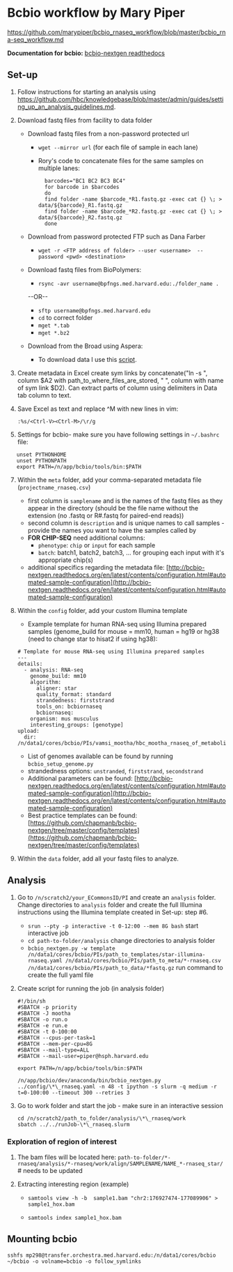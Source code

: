 # Bcbio workflow by Mary Piper
https://github.com/marypiper/bcbio_rnaseq_workflow/blob/master/bcbio_rna-seq_workflow.md

**Documentation for bcbio:** [bcbio-nextgen readthedocs](http://bcbio-nextgen.readthedocs.org/en/latest/contents/pipelines.html#rna-seq)

## Set-up
1. Follow instructions for starting an analysis using https://github.com/hbc/knowledgebase/blob/master/admin/guides/setting_up_an_analysis_guidelines.md.

3. Download fastq files from facility to data folder
	
	- Download fastq files from a non-password protected url
		- `wget --mirror url` (for each file of sample in each lane)
   	 	- Rory's code to concatenate files for the same samples on multiple lanes: 
    
    			barcodes="BC1 BC2 BC3 BC4"
    			for barcode in $barcodes
    			do
    			find folder -name $barcode_*R1.fastq.gz -exec cat {} \; > data/${barcode}_R1.fastq.gz
    			find folder -name $barcode_*R2.fastq.gz -exec cat {} \; > data/${barcode}_R2.fastq.gz
    			done

   	- Download from password protected FTP such as Dana Farber
		- `wget -r <FTP address of folder> --user <username>  --password <pwd> <destination>`
	
	- Download fastq files from BioPolymers: 
   		- `rsync -avr username@bpfngs.med.harvard.edu:./folder_name .`
   		
   		--OR--
   		
		- `sftp username@bpfngs.med.harvard.edu`
		- `cd` to correct folder
		- `mget *.tab`
		- `mget *.bz2`
		
	- Download from the Broad using Aspera:
		- To download data I use this [script](https://github.com/marypiper/bcbio_rnaseq_workflow/blob/master/aspera_connect_lsf).

4. Create metadata in Excel create sym links by concatenate("ln -s ", column $A2 with path_to_where_files_are_stored, " ", column with name of sym link $D2). Can extract parts of column using delimiters in Data tab column to text.

5. Save Excel as text and replace ^M with new lines in vim:

	`:%s/<Ctrl-V><Ctrl-M>/\r/g`

6. Settings for bcbio- make sure you have following settings in `~/.bashrc` file:
 
 ```
    unset PYTHONHOME
    unset PYTHONPATH
    export PATH=/n/app/bcbio/tools/bin:$PATH
 ```
    
7. Within the `meta` folder, add your comma-separated metadata file (`projectname_rnaseq.csv`)
	- first column is `samplename` and is the names of the fastq files as they appear in the directory (should be the file name without the extension (no .fastq or R#.fastq for paired-end reads))
	- second column is `description` and is unique names to call samples - provide the names you want to have the samples called by 
	- **FOR CHIP-SEQ** need additional columns:
		- `phenotype`: `chip` or `input` for each sample
		- `batch`: batch1, batch2, batch3, ... for grouping each input with it's appropriate chip(s)
	- additional specifics regarding the metadata file: [http://bcbio-nextgen.readthedocs.org/en/latest/contents/configuration.html#automated-sample-configuration](http://bcbio-nextgen.readthedocs.org/en/latest/contents/configuration.html#automated-sample-configuration) 
        
8. Within the `config` folder, add your custom Illumina template
    - Example template for human RNA-seq using Illumina prepared samples (genome_build for mouse = mm10, human = hg19 or hg38 (need to change star to hisat2 if using hg38):

	```
	# Template for mouse RNA-seq using Illumina prepared samples
	---
	details:
	  - analysis: RNA-seq
	    genome_build: mm10
	    algorithm:
	      aligner: star
	      quality_format: standard
	      strandedness: firststrand
	      tools_on: bcbiornaseq
	      bcbiornaseq:
		organism: mus musculus
		interesting_groups: [genotype]
	upload:
	  dir: /n/data1/cores/bcbio/PIs/vamsi_mootha/hbc_mootha_rnaseq_of_metabolite_transporter_KO_mouse_livers_hbc03618_1/bcbio_final
	```

	- List of genomes available can be found by running `bcbio_setup_genome.py`
	- strandedness options: `unstranded`, `firststrand`, `secondstrand`
	- Additional parameters can be found: [http://bcbio-nextgen.readthedocs.org/en/latest/contents/configuration.html#automated-sample-configuration](http://bcbio-nextgen.readthedocs.org/en/latest/contents/configuration.html#automated-sample-configuration) 
	- Best practice templates can be found: [https://github.com/chapmanb/bcbio-nextgen/tree/master/config/templates](https://github.com/chapmanb/bcbio-nextgen/tree/master/config/templates)

 
9. Within the `data` folder, add all your fastq files to analyze.

## Analysis

1. Go to `/n/scratch2/your_ECommonsID/PI` and create an `analysis` folder. Change directories to `analysis` folder and create the full Illumina instructions using the Illumina template created in Set-up: step #6.
    - `srun --pty -p interactive -t 0-12:00 --mem 8G bash` start interactive job
    - `cd path-to-folder/analysis` change directories to analysis folder
    - `bcbio_nextgen.py -w template /n/data1/cores/bcbio/PIs/path_to_templates/star-illumina-rnaseq.yaml /n/data1/cores/bcbio/PIs/path_to_meta/*-rnaseq.csv /n/data1/cores/bcbio/PIs/path_to_data/*fastq.gz` run command to create the full yaml file

2. Create script for running the job (in analysis folder)

	```
	#!/bin/sh
	#SBATCH -p priority
	#SBATCH -J mootha
	#SBATCH -o run.o
	#SBATCH -e run.e
	#SBATCH -t 0-100:00
	#SBATCH --cpus-per-task=1
	#SBATCH --mem-per-cpu=8G
	#SBATCH --mail-type=ALL
	#SBATCH --mail-user=piper@hsph.harvard.edu
	
	export PATH=/n/app/bcbio/tools/bin:$PATH
	
	/n/app/bcbio/dev/anaconda/bin/bcbio_nextgen.py ../config/\*\_rnaseq.yaml -n 48 -t ipython -s slurm -q medium -r t=0-100:00 --timeout 300 --retries 3
	```

3. Go to work folder and start the job - make sure in an interactive session 

	```
	cd /n/scratch2/path_to_folder/analysis/\*\_rnaseq/work
	sbatch ../../runJob-\*\_rnaseq.slurm
	```

### Exploration of region of interest

1. The bam files will be located here: `path-to-folder/*-rnaseq/analysis/*-rnaseq/work/align/SAMPLENAME/NAME_*-rnaseq_star/` # needs to be updated

2. Extracting interesting region (example)
	- `samtools view -h -b  sample1.bam "chr2:176927474-177089906" > sample1_hox.bam`

	- `samtools index sample1_hox.bam`


## Mounting bcbio

`sshfs mp298@transfer.orchestra.med.harvard.edu:/n/data1/cores/bcbio ~/bcbio -o volname=bcbio -o follow_symlinks`
